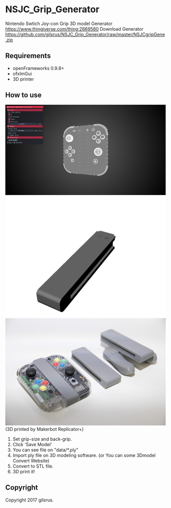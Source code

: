 # NSJC_Grip_Generator
Nintendo Swtich Joy-con Grip 3D model Generator 
https://www.thingiverse.com/thing:2669580
Download Generator
https://github.com/gilsrus/NSJC_Grip_Generator/raw/master/NSJCgripGene.zip

## Requirements
- openFrameworks 0.9.8+
- ofxImGui
- 3D printer

## How to use
![SC](https://github.com/gilsrus/NSJC_Grip_Generator/raw/master/sc1.png)
![SC2](https://github.com/gilsrus/NSJC_Grip_Generator/raw/master/sc2.png)
![SC3](https://github.com/gilsrus/NSJC_Grip_Generator/raw/master/sc3.png)
(3D printed by Makerbot Replicator+) 

1. Set grip-size and back-grip.
2. Click 'Save Model'
3. You can see file on "data/*.ply"
4. Import ply file on 3D modeling software. (or You can some 3Dmodel Convert Website)
5. Convert to STL file.
6. 3D print it!

## Copyright
Copyright 2017 gilsrus.

